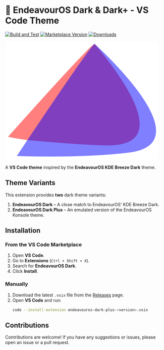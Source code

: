 # 🌌 EndeavourOS Dark & Dark+ - VS Code Theme

[![Build and Test](https://github.com/jordojordo/endeavouros-vscode-theme/actions/workflows/publish.yaml/badge.svg)](https://github.com/jordojordo/endeavouros-vscode-theme/actions/workflows/publish.yaml)
[![Marketplace Version](https://img.shields.io/visual-studio-marketplace/v/jordojordo.endeavouros-dark-vscode-theme?label=Marketplace)](https://marketplace.visualstudio.com/items?itemName=jordojordo.endeavouros-dark-vscode-theme)
[![Downloads](https://img.shields.io/visual-studio-marketplace/d/jordojordo.endeavouros-dark-vscode-theme)](https://marketplace.visualstudio.com/items?itemName=jordojordo.endeavouros-dark-vscode-theme)

![Theme Icon](themes/assets/icons/eos-icon.png)

A **VS Code theme** inspired by the **EndeavourOS KDE Breeze Dark** theme.

## Theme Variants

This extension provides **two** dark theme variants:

1. **EndeavourOS Dark** – A close match to EndeavourOS’ KDE Breeze Dark.
2. **EndeavourOS Dark Plus** – An emulated version of the EndeavourOS Konsole theme.

## Installation

### From the VS Code Marketplace

1. Open **VS Code**.
2. Go to **Extensions** (`Ctrl + Shift + X`).
3. Search for **EndeavourOS Dark**.
4. Click **Install**.

### Manually

1. Download the latest `.vsix` file from the [Releases](https://github.com/jordojordo/endeavouros-vscode-theme/releases) page.
2. Open **VS Code** and run:
   ```sh
   code --install-extension endeavouros-dark-plus-<version>.vsix
   ```

## Contributions

Contributions are welcome! If you have any suggestions or issues, please open an issue or a pull request.
